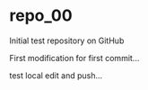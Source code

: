 repo_00
=======

Initial test repository on GitHub

First modification for first commit...

test local edit and push...
